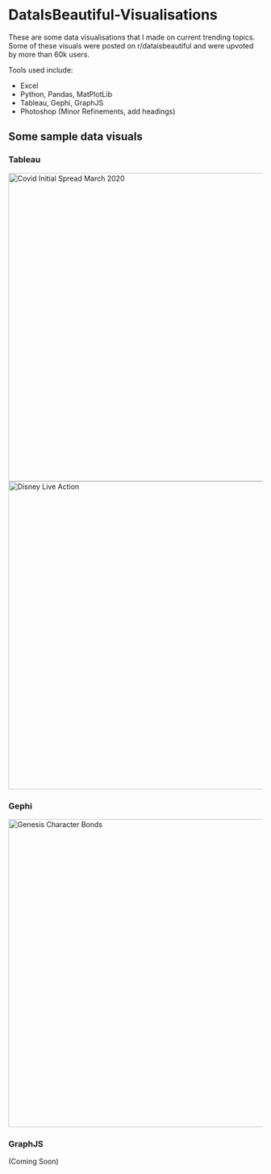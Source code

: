 # DataIsBeautiful-Visualisations

These are some data visualisations that I made on current trending topics. 
Some of these visuals were posted on r/dataisbeautiful and were upvoted by more than 60k users.

Tools used include:

- Excel
- Python, Pandas, MatPlotLib
- Tableau, Gephi, GraphJS
- Photoshop (Minor Refinements, add headings)

## Some sample data visuals

### Tableau 

<img width="611" alt="Covid Initial Spread March 2020" src="https://user-images.githubusercontent.com/39799639/229413552-91ee1f32-6e49-4234-80c4-74bd9d72c989.jpg">
<img width="611" alt="Disney Live Action" src="https://github.com/EssWhyy/DataIsBeautiful-Visualisations/assets/39799639/b55028e8-ffcf-42f9-a976-55060d678b6a">

### Gephi
<img width="611" alt="Genesis Character Bonds" src="https://github.com/EssWhyy/DataIsBeautiful-Visualisations/assets/39799639/b6d11777-c683-496c-8c7c-974fb9c22b50">

### GraphJS 
(Coming Soon)
